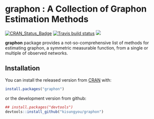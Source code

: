 
<!-- README.md is generated from README.Rmd. Please edit that file -->

# graphon : A Collection of Graphon Estimation Methods

<!-- badges: start -->

[![CRAN\_Status\_Badge](http://www.r-pkg.org/badges/version/graphon?color=green)](https://CRAN.R-project.org/package=graphon)
[![Travis build
status](https://travis-ci.org/kisungyou/graphon.svg?branch=master)](https://travis-ci.org/kisungyou/graphon)
[![](https://cranlogs.r-pkg.org/badges/graphon)](https://cran.r-project.org/package=graphon)
<!-- badges: end -->

**graphon** package provides a not-so-comprehensive list of methods for
estimating graphon, a symmetric measurable function, from a single or
multiple of observed networks.

## Installation

You can install the released version from
[CRAN](https://CRAN.R-project.org) with:

``` r
install.packages("graphon")
```

or the development version from github:

``` r
## install.packages("devtools")
devtools::install_github("kisungyou/graphon")
```
